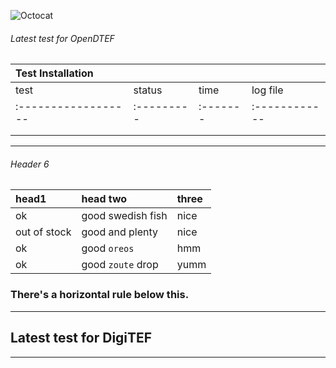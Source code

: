 ![Octocat](https://raw.githubusercontent.com/VatutinKirill/UniCFD-Lab-Testing/master/docs/small_final_compact.png)
###### Latest test for OpenDTEF

| Test Installation |          |        |             |
|:------------------|:---------|:-------|:------------|
| test              | status   | time   | log file    |
|:------------------|:---------|:-------|:------------|
|                   |          |        |             |
|                   |          |        |             |

***

###### Header 6

| head1        | head two          | three |
|:-------------|:------------------|:------|
| ok           | good swedish fish | nice  |
| out of stock | good and plenty   | nice  |
| ok           | good `oreos`      | hmm   |
| ok           | good `zoute` drop | yumm  |

### There's a horizontal rule below this.

* * *
## Latest test for DigiTEF
* * *
